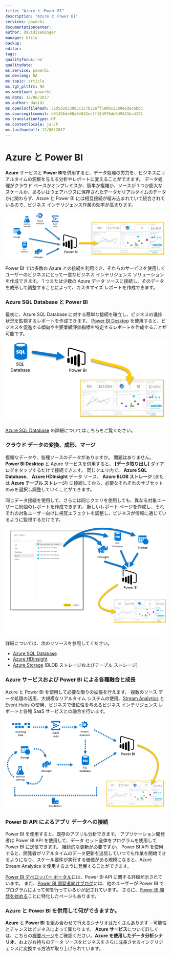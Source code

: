 ```yaml
---
title: "Azure と Power BI"
description: "Azure と Power BI"
services: powerbi
documentationcenter: 
author: davidiseminger
manager: kfile
backup: 
editor: 
tags: 
qualityfocus: no
qualitydate: 
ms.service: powerbi
ms.devlang: NA
ms.topic: article
ms.tgt_pltfrm: NA
ms.workload: powerbi
ms.date: 12/06/2017
ms.author: davidi
ms.openlocfilehash: 32d5d2033805c1c7b32eff590bc2380e6dec6bbc
ms.sourcegitcommit: d91436de68a0e833ecff18d976de9d9431bc4121
ms.translationtype: HT
ms.contentlocale: ja-JP
ms.lasthandoff: 12/06/2017
---
```

# <a name="azure-and-power-bi"></a>Azure と Power BI
**Azure** サービスと **Power BI**を併用すると、データ処理の労力を、ビジネスにリアルタイムの洞察を与える分析やレポートに変えることができます。 データ処理がクラウド ベースかオンプレミスか、簡単か複雑か、ソースが 1 つか膨大なスケールか、あるいはウェアハウスに保存されたデータかリアルタイムのデータかに関わらず、Azure と Power BI には相互接続が組み込まれていて統合されているので、ビジネス インテリジェンス作業の効率が高まります。

![](media/service-azure-and-power-bi/azure_1.png)

Power BI では多数の Azure との接続を利用でき、それらのサービスを使用してユーザーのビジネスにとって一意なビジネス インテリジェンス ソリューションを作成できます。 1 つまたは少数の Azure データ ソースに接続し、そのデータを成形して調整することによって、カスタマイズ レポートを作成できます。

### <a name="azure-sql-database-and-power-bi"></a>Azure SQL Database と Power BI
最初に、Azure SQL Database に対する簡単な接続を確立し、ビジネスの進捗状況を監視するレポートを作成できます。 [Power BI Desktop](desktop-getting-started.md) を使用すると、ビジネスを促進する傾向や主要業績評価指標を特定するレポートを作成することが可能です。

![](media/service-azure-and-power-bi/azure_2_sqltopbi.png)

[Azure SQL Database](http://azure.microsoft.com/services/sql-database/) の詳細についてはこちらをご覧ください。

### <a name="transform-shape-and-merge-your-cloud-data"></a>クラウド データの変換、成形、マージ
複雑なデータや、各種ソースのデータがありますか。 問題はありません。 **Power BI Desktop** と Azure サービスを併用すると、 **[データ取り出し]** ダイアログをタップするだけで接続できます。 同じクエリ内で、 **Azure SQL Database**、 **Azure HDInsight** データ ソース、 **Azure BLOB ストレージ** (または **Azure テーブル ストレージ**) に接続してから、必要なそれぞれのサブセットのみを選択し調整していくことができます。

同じデータ接続を使用して、さらには同じクエリを使用しても、異なる対象ユーザーに別個のレポートを作成できます。 新しいレポート ページを作成し、それぞれの対象ユーザー向けに視覚エフェクトを調整し、ビジネスが情報に通じているように監視するだけです。

![](media/service-azure-and-power-bi/azure_3_multipletopbi.png)

詳細については、次のリソースを参照してください。

* [Azure SQL Database](http://azure.microsoft.com/services/sql-database/)
* [Azure HDInsight](http://azure.microsoft.com/services/hdinsight/)
* [Azure Storage](http://azure.microsoft.com/services/storage/) (BLOB ストレージおよびテーブル ストレージ)

### <a name="get-complex-and-ahead-using-azure-services-and-power-bi"></a>Azure サービスおよび Power BI による各種融合と成長
Azure と Power BI を使用して必要な限りの拡張を行えます。 複数のソース データ処理の活用、大規模なリアルタイム システムの使用、[Stream Analytics](http://azure.microsoft.com/services/stream-analytics/) と [Event Hubs](http://azure.microsoft.com/services/event-hubs/) の使用、ビジネスで優位性を与えるビジネス インテリジェンス レポートと各種 SaaS サービスとの融合を行います。

![](media/service-azure-and-power-bi/azure_4_complex.png)

### <a name="connect-your-app-data-using-power-bi-apis"></a>Power BI API によるアプリ データへの接続
Power BI を使用すると、既存のアプリも分析できます。 アプリケーション開発者は Power BI API を使用して、データ セット全体をプログラムを使用して Power BI に送信できます。 継続的な更新が必要ですか。 Power BI API を使用すると、開発者がリアルタイムのデータ更新を送信していつでも作業を開始できるようになり、スケール要件が実行する価値がある規模になると、Azure Stream Analytics を使用するように発展することができます。

[Power BI デベロッパー ポータル](http://dev.powerbi.com)には、Power BI API に関する詳細が示されています。 また、[Power BI 開発者向けブログ](http://blogs.msdn.com/powerbidev)には、他のユーザーが Power BI でプログラムによって何を行っているかが記されています。 さらに、[Power BI 開発を始める](https://msdn.microsoft.com/library/dn889824.aspx)ことに特化したページもあります。

### <a name="what-could-you-do-with-azure-and-power-bi"></a>Azure と Power BI を併用して何ができますか。
**Azure** と **Power BI** を組み合わせて行えるシナリオはたくさんあります - 可能性とチャンスはビジネスによって異なります。 **Azure サービス**について詳しくは、こちらの[概要ページ](http://go.microsoft.com/fwlink/?LinkId=535031&clcid=0x409)をご確認ください。**Azure を使用したデータ分析シナリオ**、およびお持ちのデータ ソースをビジネスをさらに成長させるインテリジェンスに変換する方法が取り上げられています。


